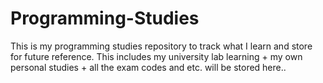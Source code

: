 # Programming-Studies
This is my programming  studies repository to track what I learn and store for future reference. This includes my university lab learning + my own personal studies + all the exam codes and etc. will be stored here..
